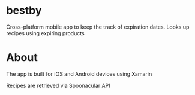 # bestby

Cross-platform mobile app to keep the track of expiration dates. Looks up recipes using expiring products

# About

The app is built for iOS and Android devices using Xamarin

Recipes are retrieved via Spoonacular API
